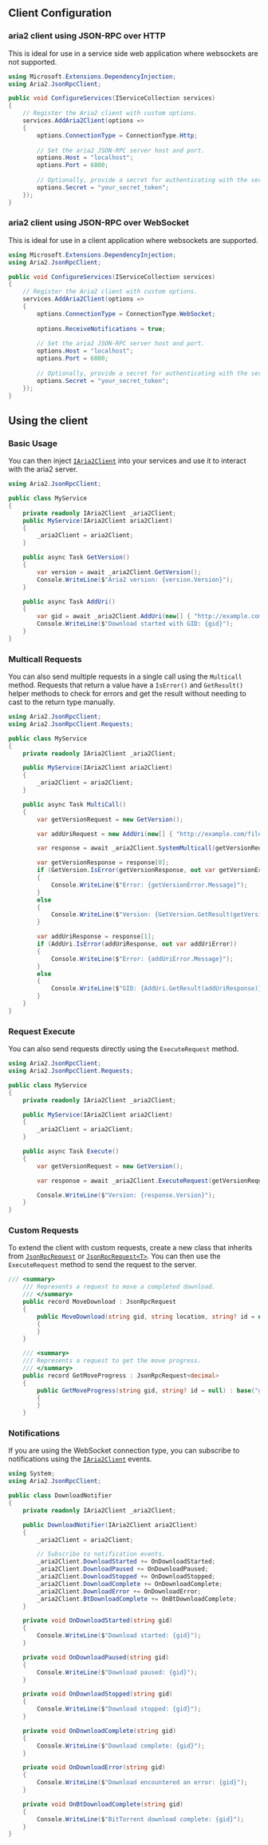 ## Client Configuration

### aria2 client using JSON-RPC over HTTP
This is ideal for use in a service side web application where websockets are not supported. 

```csharp
using Microsoft.Extensions.DependencyInjection;
using Aria2.JsonRpcClient;

public void ConfigureServices(IServiceCollection services)
{
    // Register the Aria2 client with custom options.
    services.AddAria2Client(options =>
    {
        options.ConnectionType = ConnectionType.Http;
        
        // Set the aria2 JSON‑RPC server host and port.
        options.Host = "localhost";
        options.Port = 6800;
        
        // Optionally, provide a secret for authenticating with the server.
        options.Secret = "your_secret_token";
    });
}
```

### aria2 client using JSON-RPC over WebSocket
This is ideal for use in a client application where websockets are supported. 
```csharp
using Microsoft.Extensions.DependencyInjection;
using Aria2.JsonRpcClient;

public void ConfigureServices(IServiceCollection services)
{
    // Register the Aria2 client with custom options.
    services.AddAria2Client(options =>
    {
        options.ConnectionType = ConnectionType.WebSocket;
        
        options.ReceiveNotifications = true;
        
        // Set the aria2 JSON‑RPC server host and port.
        options.Host = "localhost";
        options.Port = 6800;
        
        // Optionally, provide a secret for authenticating with the server.
        options.Secret = "your_secret_token";
    });
}
```

## Using the client

### Basic Usage
You can then inject [`IAria2Client`](client.md) into your services and use it to interact with the aria2 server.
```csharp
using Aria2.JsonRpcClient;

public class MyService
{
    private readonly IAria2Client _aria2Client;
    public MyService(IAria2Client aria2Client)
    {
        _aria2Client = aria2Client;
    }

    public async Task GetVersion()
    {
        var version = await _aria2Client.GetVersion();
        Console.WriteLine($"Aria2 version: {version.Version}");
    }

    public async Task AddUri()
    {
        var gid = await _aria2Client.AddUri(new[] { "http://example.com/file1.zip" });
        Console.WriteLine($"Download started with GID: {gid}");
    }
}
```

### Multicall Requests
You can also send multiple requests in a single call using the `Multicall` method. Requests that return a value have a `IsError()` and `GetResult()` helper methods to check for errors and get the result without needing to cast to the return type manually.
```csharp
using Aria2.JsonRpcClient;
using Aria2.JsonRpcClient.Requests;

public class MyService
{
    private readonly IAria2Client _aria2Client;

    public MyService(IAria2Client aria2Client)
    {
        _aria2Client = aria2Client;
    }

    public async Task MultiCall()
    {
        var getVersionRequest = new GetVersion();

        var addUriRequest = new AddUri(new[] { "http://example.com/file1.zip" });

        var response = await _aria2Client.SystemMulticall(getVersionRequest, addUriRequest);

        var getVersionResponse = response[0];
        if (GetVersion.IsError(getVersionResponse, out var getVersionError))
        {
            Console.WriteLine($"Error: {getVersionError.Message}");
        }
        else
        {
            Console.WriteLine($"Version: {GetVersion.GetResult(getVersionResponse).Version}");
        }

        var addUriResponse = response[1];
        if (AddUri.IsError(addUriResponse, out var addUriError))
        {
            Console.WriteLine($"Error: {addUriError.Message}");
        }
        else
        {
            Console.WriteLine($"GID: {AddUri.GetResult(addUriResponse)}");
        }
    }
}
```

### Request Execute
You can also send requests directly using the `ExecuteRequest` method.
```csharp
using Aria2.JsonRpcClient;
using Aria2.JsonRpcClient.Requests;

public class MyService
{
    private readonly IAria2Client _aria2Client;

    public MyService(IAria2Client aria2Client)
    {
        _aria2Client = aria2Client;
    }

    public async Task Execute()
    {
        var getVersionRequest = new GetVersion();

        var response = await _aria2Client.ExecuteRequest(getVersionRequest);

        Console.WriteLine($"Version: {response.Version}");
    }
}
```


### Custom Requests
To extend the client with custom requests, create a new class that inherits from [`JsonRpcRequest`](JsonRpcRequest.md) or [`JsonRpcRequest<T>`](JsonRpcRequestT.md). You can then use the `ExecuteRequest` method to send the request to the server.

```csharp
/// <summary>
    /// Represents a request to move a completed download.
    /// </summary>
    public record MoveDownload : JsonRpcRequest
    {
        public MoveDownload(string gid, string location, string? id = null) : base("moveDownload", [gid, location], id)
        {
        }
    }

    /// <summary>
    /// Represents a request to get the move progress.
    /// </summary>
    public record GetMoveProgress : JsonRpcRequest<decimal>
    {
        public GetMoveProgress(string gid, string? id = null) : base("getMoveProgress", [gid], id)
        {
        }
    }
```

### Notifications
If you are using the WebSocket connection type, you can subscribe to notifications using the [`IAria2Client`](client.md) events.
```csharp
using System;
using Aria2.JsonRpcClient;

public class DownloadNotifier
{
    private readonly IAria2Client _aria2Client;

    public DownloadNotifier(IAria2Client aria2Client)
    {
        _aria2Client = aria2Client;

        // Subscribe to notification events.
        _aria2Client.DownloadStarted += OnDownloadStarted;
        _aria2Client.DownloadPaused += OnDownloadPaused;
        _aria2Client.DownloadStopped += OnDownloadStopped;
        _aria2Client.DownloadComplete += OnDownloadComplete;
        _aria2Client.DownloadError += OnDownloadError;
        _aria2Client.BtDownloadComplete += OnBtDownloadComplete;
    }

    private void OnDownloadStarted(string gid)
    {
        Console.WriteLine($"Download started: {gid}");
    }

    private void OnDownloadPaused(string gid)
    {
        Console.WriteLine($"Download paused: {gid}");
    }

    private void OnDownloadStopped(string gid)
    {
        Console.WriteLine($"Download stopped: {gid}");
    }

    private void OnDownloadComplete(string gid)
    {
        Console.WriteLine($"Download complete: {gid}");
    }

    private void OnDownloadError(string gid)
    {
        Console.WriteLine($"Download encountered an error: {gid}");
    }

    private void OnBtDownloadComplete(string gid)
    {
        Console.WriteLine($"BitTorrent download complete: {gid}");
    }
}
```
